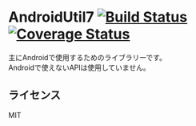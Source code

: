 # AndroidUtil7 [![Build Status](https://travis-ci.org/webarata3/AndroidUtil7.svg?branch=master)](https://travis-ci.org/webarata3/AndroidUtil7) [![Coverage Status](https://coveralls.io/repos/github/webarata3/AndroidUtil7/badge.svg?branch=master)](https://coveralls.io/github/webarata3/AndroidUtil7?branch=master)

主にAndroidで使用するためのライブラリーです。<br>
Androidで使えないAPIは使用していません。

## ライセンス

MIT

